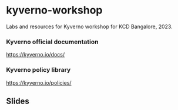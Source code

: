 # kyverno-workshop
Labs and resources for Kyverno workshop for KCD Bangalore, 2023.


### Kyverno official documentation

https://kyverno.io/docs/

### Kyverno policy library

https://kyverno.io/policies/

## Slides

<Pending>
